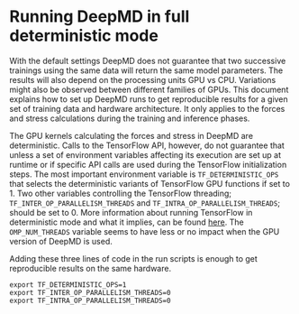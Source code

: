 # Running DeepMD in full deterministic mode

With the default settings DeepMD does not guarantee that two successive trainings using the same data will return the same model parameters. The results will also depend on the processing units GPU vs CPU. Variations might also be observed between different families of GPUs. This document explains how to set up DeepMD runs to get reproducible results for a given set of training data and hardware architecture. It only applies to the forces and stress calculations during the training and inference phases.

The GPU kernels calculating the forces and stress in DeepMD are deterministic. Calls to the TensorFlow API, however, do not guarantee that unless a set of environment variables affecting its execution are set up at runtime or if specific API calls are used during the TensorFlow initialization steps. The most important environment variable is `TF_DETERMINISTIC_OPS` that selects the deterministic variants of TensorFlow GPU functions if set to 1. Two other variables controlling the TensorFlow threading; `TF_INTER_OP_PARALLELISM_THREADS` and `TF_INTRA_OP_PARALLELISM_THREADS`; should be set to 0. More information about running TensorFlow in deterministic mode and what it implies, can be found [here](https://www.tensorflow.org/api_docs/python/tf/config/experimental/enable_op_determinism). The `OMP_NUM_THREADS` variable seems to have less or no impact when the GPU version of DeepMD is used.

Adding these three lines of code in the run scripts is enough to get reproducible results on the same hardware.

```[sh]
export TF_DETERMINISTIC_OPS=1
export TF_INTER_OP_PARALLELISM_THREADS=0
export TF_INTRA_OP_PARALLELISM_THREADS=0
```
